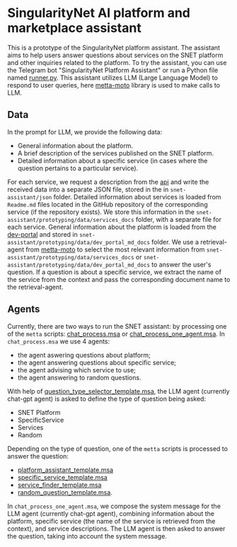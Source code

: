 # SingularityNet AI platform and marketplace assistant
This is a prototype of the SingularityNet platform assistant. The assistant aims to help users answer questions about services on the SNET platform and other inquiries related to the platform. To try the assistant, you can use the Telegram bot "SingularityNet Platform Assistant" or run a Python file named [runner.py](prototyping/metta_llm/metta_guidance/runner.pymetta_guidance).  This assistant utilizes LLM (Large Language Model) to respond to user queries, here [metta-moto](https://github.com/zarqa-ai/metta-motto) library is used to make calls to LLM. 

## Data

In the prompt for LLM, we provide the following data:

-   General information about the platform.
-   A brief description of the services published on the SNET platform.
-   Detailed information about a specific service (in cases where the question pertains to a particular service).

For each service, we request a description from the [api](https://marketplace-mt-v2.singularitynet.io/contract-api/service) and write the received data into a separate JSON file, stored in the in `snet-assistant/json` folder.
Detailed information about services is loaded from `Readme.md` files located in the GitHub repository of the corresponding service (if the repository exists). We store this information in the `snet-assistant/prototyping/data/services_docs` folder, with a separate file for each service.
General information about the platform is loaded from the [dev-portal](https://github.com/singnet/dev-portal.git ) and stored in `snet-assistant/prototyping/data/dev_portal_md_docs` folder.
We use a retrieval-agent from [metta-moto](https://github.com/zarqa-ai/metta-motto) to select the most relevant information from `snet-assistant/prototyping/data/services_docs` or `snet-assistant/prototyping/data/dev_portal_md_docs` to answer the user's question. If a question is about a specific service, we extract the name of the service from the context and pass the corresponding document name to the retrieval-agent.

## Agents
Currently, there are two ways to run the SNET assistant: by processing one of the `metta` scripts:  [chat_process.msa](prototyping/metta_llm/metta_guidance/chat_process.msa) or [chat_process_one_agent.msa](prototyping/metta_llm/metta_guidance/chat_process_one_agent.msa). In `chat_process.msa`  we use 4 agents:
- the agent aswering questions about platform;
- the agent answering questions about specific service;
- the agent advising which service to use;
- the agent answering to random questions. 
 
With help of  [question_type_selector_template.msa](prototyping/metta_llm/metta_guidance/templates/question_type_selector_template.msa), the LLM agent (currently chat-gpt agent) is asked to define the type of question being asked: 
 - SNET Platform
 - SpecificService
 - Services
 - Random
 
 Depending on the type of question, one of the `metta` scripts is processed to answer the question:
 - [platform_assistant_template.msa](prototyping/metta_llm/metta_guidance/templates/platform_assistant_template.msa)
 - [specific_service_template.msa](prototyping/metta_llm/metta_guidance/templates/specific_service_template.msa)
 - [service_finder_template.msa](prototyping/metta_llm/metta_guidance/templates/service_finder_template.msa)
 - [random_question_template.msa](prototyping/metta_llm/metta_guidance/templates/random_question_template.msa).
 
In `chat_process_one_agent.msa`, we compose the system message for the LLM agent (currently chat-gpt agent), combining information about the platform, specific service (the name of the service is retrieved from the context), and service descriptions. The LLM agent is then asked to answer the question, taking into account the system message.
